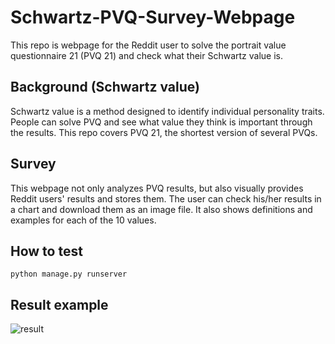 # Schwartz-PVQ-Survey-Webpage

This repo is webpage for the Reddit user to solve the portrait value questionnaire 21 (PVQ 21) and check what their Schwartz value is.

## Background (Schwartz value)
Schwartz value is a method designed to identify individual personality traits. People can solve PVQ and see what value they think is important through the results. This repo covers PVQ 21, the shortest version of several PVQs.

## Survey
This webpage not only analyzes PVQ results, but also visually provides Reddit users' results and stores them. The user can check his/her results in a chart and download them as an image file. It also shows definitions and examples for each of the 10 values.

## How to test
<code>python manage.py runserver</code>


## Result example
![result](https://user-images.githubusercontent.com/75670520/204203620-ab2b3557-7796-4982-8b3c-cb469b4ceea6.png)
